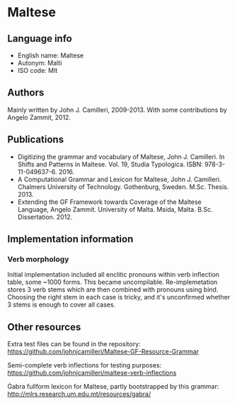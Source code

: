 # Maltese

## Language info

- English name: Maltese
- Autonym: Malti
- ISO code: Mlt

## Authors

Mainly written by John J. Camilleri, 2009-2013.
With some contributions by Angelo Zammit, 2012.

## Publications

- Digitizing the grammar and vocabulary of Maltese, John J. Camilleri. In Shifts and Patterns in Maltese. Vol. 19, Studia Typologica. ISBN: 978-3-11-049637-6. 2016.
- A Computational Grammar and Lexicon for Maltese, John J. Camilleri. Chalmers University of Technology. Gothenburg, Sweden. M.Sc. Thesis. 2013.
- Extending the GF Framework towards Coverage of the Maltese Language, Angelo Zammit. University of Malta. Msida, Malta. B.Sc. Dissertation. 2012.

## Implementation information

### Verb morphology

Initial implementation included all enclitic pronouns within verb inflection table, some ~1000 forms. This became uncompilable.
Re-implemetation stores 3 verb stems which are then combined with pronouns using bind.
Choosing the right stem in each case is tricky, and it's unconfirmed whether 3 stems is enough to cover all cases.

## Other resources

Extra test files can be found in the repository:
https://github.com/johnjcamilleri/Maltese-GF-Resource-Grammar

Semi-complete verb inflections for testing purposes:
https://github.com/johnjcamilleri/maltese-verb-inflections

Ġabra fullform lexicon for Maltese, partly bootstrapped by this grammar:
http://mlrs.research.um.edu.mt/resources/gabra/

